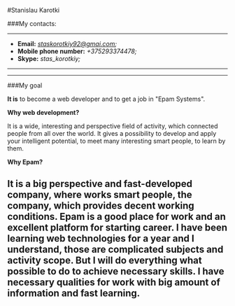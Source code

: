 #Stanislau Karotki

###My contacts:

---
* **Email:** *staskorotkiy92@gmai.com;*
* **Mobile phone number:** *+375293374478;*
* **Skype:** *stas_korotkiy;*
---

---
###My goal
 
**It is** to become a web developer and to get a job in "Epam Systems". 

**Why web development?**

It is a wide, interesting and perspective field of activity,
 which connected people from all over the world. 
 It gives a possibility to develop and apply your intelligent potential,
  to meet many interesting smart people, to learn by them. 
  
**Why Epam?**

It is a big perspective and fast-developed company, where works smart people, 
the company, which provides decent working conditions.
  Epam is a good place for work and an excellent platform for starting career.
I have been learning web technologies for a year and I understand, 
those are complicated subjects and activity scope. 
But I will do everything what possible to do to achieve necessary skills.
I have necessary qualities for work with big amount of information and fast learning.
---










